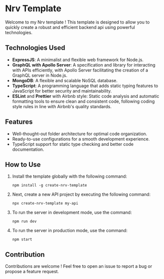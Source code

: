 # Nrv Template

Welcome to my Nrv template ! This template is designed to allow you to quickly create a robust and efficient backend api using powerful technologies.

## Technologies Used

- **ExpressJS**: A minimalist and flexible web framework for Node.js.
- **GraphQL with Apollo Server**: A specification and library for interacting with APIs efficiently, with Apollo Server facilitating the creation of a GraphQL server in Node.js.
- **MongoDB**: A flexible and scalable NoSQL database.
- **TypeScript**: A programming language that adds static typing features to JavaScript for better security and maintainability.
- **ESLint** and **Prettier** with Airbnb style: Static code analysis and automatic formatting tools to ensure clean and consistent code, following coding style rules in line with Airbnb's quality standards.

## Features

- Well-thought-out folder architecture for optimal code organization.
- Ready-to-use configurations for a smooth development experience.
- TypeScript support for static type checking and better code documentation.

## How to Use

1. Install the template globally with the following command:
   ```
   npm install -g create-nrv-template
   ```

2. Next, create a new API project by executing the following command:
   ```
   npx create-nrv-template my-api
   ```

3. To run the server in development mode, use the command:
   ```
   npm run dev
   ```

4. To run the server in production mode, use the command:
   ```
   npm start
   ```

## Contribution

Contributions are welcome ! Feel free to open an issue to report a bug or propose a feature request.
